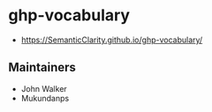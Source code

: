 # ghp-vocabulary

- https://SemanticClarity.github.io/ghp-vocabulary/

## Maintainers

- John Walker 
- Mukundanps
